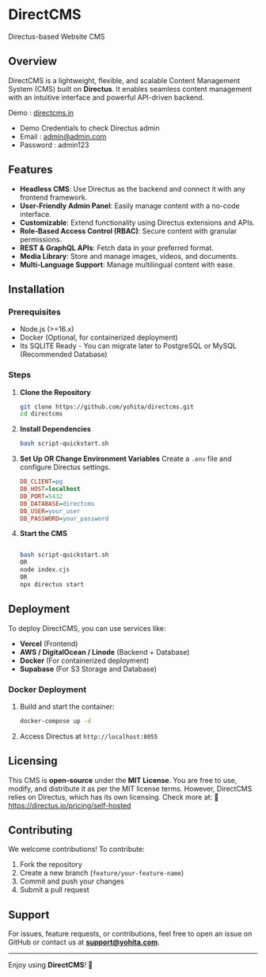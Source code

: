 # DirectCMS

Directus-based Website CMS

## Overview
DirectCMS is a lightweight, flexible, and scalable Content Management System (CMS) built on **Directus**. It enables seamless content management with an intuitive interface and powerful API-driven backend.

Demo : [directcms.in](http://directcms.in)
- Demo Credentials to check Directus admin  
- Email : admin@admin.com
- Password : admin123 

## Features
- **Headless CMS**: Use Directus as the backend and connect it with any frontend framework.
- **User-Friendly Admin Panel**: Easily manage content with a no-code interface.
- **Customizable**: Extend functionality using Directus extensions and APIs.
- **Role-Based Access Control (RBAC)**: Secure content with granular permissions.
- **REST & GraphQL APIs**: Fetch data in your preferred format.
- **Media Library**: Store and manage images, videos, and documents.
- **Multi-Language Support**: Manage multilingual content with ease.

## Installation
### Prerequisites
- Node.js (>=16.x)
- Docker (Optional, for containerized deployment)
- Its SQLITE Ready - You can migrate later to PostgreSQL or MySQL (Recommended Database)

### Steps
1. **Clone the Repository**
   ```bash
   git clone https://github.com/yohita/directcms.git
   cd directcms
   ```
2. **Install Dependencies**
   ```bash
   bash script-quickstart.sh
   ```
3. **Set Up OR Change Environment Variables**
   Create a `.env` file and configure Directus settings.
   ```ini
   DB_CLIENT=pg
   DB_HOST=localhost
   DB_PORT=5432
   DB_DATABASE=directcms
   DB_USER=your_user
   DB_PASSWORD=your_password
   ```
4. **Start the CMS**
   ```bash
   
   bash script-quickstart.sh
   OR 
   node index.cjs
   OR
   npx directus start 
   ```

## Deployment
To deploy DirectCMS, you can use services like:
- **Vercel** (Frontend)
- **AWS / DigitalOcean / Linode** (Backend + Database)
- **Docker** (For containerized deployment)
- **Supabase** (For S3 Storage and Database)

### Docker Deployment
1. Build and start the container:
   ```bash
   docker-compose up -d
   ```
2. Access Directus at `http://localhost:8055`

## Licensing
This CMS is **open-source** under the **MIT License**. You are free to use, modify, and distribute it as per the MIT license terms. 
However, DirectCMS relies on Directus, which has its own licensing. Check more at:
🔗 https://directus.io/pricing/self-hosted

## Contributing
We welcome contributions! To contribute:
1. Fork the repository
2. Create a new branch (`feature/your-feature-name`)
3. Commit and push your changes
4. Submit a pull request

## Support
For issues, feature requests, or contributions, feel free to open an issue on GitHub or contact us at **support@yohita.com**.

---

Enjoy using **DirectCMS**! 🚀

